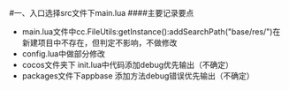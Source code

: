 #一、入口选择src文件下main.lua
   ####主要记录要点
   
   * main.lua文件中cc.FileUtils:getInstance():addSearchPath("base/res/")在新建项目中不存在，但判定不影响，不做修改
   * config.lua中做部分修改
   * cocos文件夹下 init.lua中代码添加debug优先输出（不确定）
   * packages文件下appbase 添加方法debug错误优先输出（不确定）